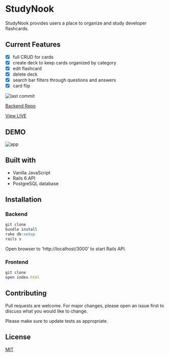 # StudyNook

StudyNook provides users a place to organize and study developer flashcards.

## Current Features

- [x] full CRUD for cards
- [x] create deck to keep cards organized by category
- [x] edit flashcard
- [x] delete deck
- [x] search bar filters through questions and answers
- [x] card flip

![last commit](https://img.shields.io/github/last-commit/ferrufinob/StudyNook-frontend)

[Backend Repo](https://github.com/ferrufinob/StudyNook-backend.git)

[View LIVE](https://studynook-flashcards.netlify.app/)

## DEMO

![app](demo.gif)

## Built with

- Vanilla JavaScript
- Rails 6 API
- PostgreSQL database

## Installation

### Backend

```ruby
git clone
bundle install
rake db:setup
rails s
```

Open browser to 'http://localhost/3000' to start Rails API.

### Frontend

```ruby
git clone
open index.html
```

## Contributing

Pull requests are welcome. For major changes, please open an issue first to discuss what you would like to change.

Please make sure to update tests as appropriate.

## License

[MIT](https://choosealicense.com/licenses/mit/)
